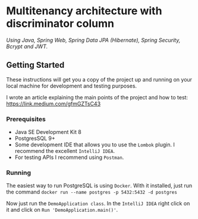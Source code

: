 # Multitenancy architecture with discriminator column
*Using Java, Spring Web, Spring Data JPA (Hibernate), Spring Security, Bcrypt and JWT.*

## Getting Started
These instructions will get you a copy of the project up and running on your local machine for development and testing purposes.

I wrote an article explaining the main points of the project and how to test: https://link.medium.com/gfmGZTsC43

### Prerequisites
- Java SE Development Kit 8
- PostgresSQL 9+
- Some development IDE that allows you to use the ``Lombok`` plugin. I recommend the excellent ``IntelliJ IDEA``.
- For testing APIs I recommend using ``Postman``.

### Running
The easiest way to run PostgreSQL is using ``Docker``. 
With it installed, just run the command ``docker run --name postgres -p 5432:5432 -d postgres``

Now just run the ``DemoApplication class``. In the ``IntelliJ IDEA`` right click on it and click on ``Run 'DemoApplication.main()'``.